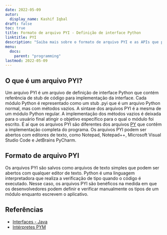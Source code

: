 ```yaml
---
date: 2022-05-09
autor:
  display_name: Kashif Iqbal
draft: false
toc: true
title: Formato de arquivo PYI - Definição de interface Python
linktitle: PYI
description: "Saiba mais sobre o formato de arquivo PYI e as APIs que podem criar e abrir arquivos PYI."
menu:
  docs:
    parent: "programming"
lastmod: 2022-05-09
---
```


## O que é um arquivo PYI?

Um arquivo PYI é um arquivo de definição de interface Python que contém referência de stub de código para implementação da interface. Cada módulo Python é representado como um stub .pyi que é um arquivo Python normal, mas com métodos vazios. A sintaxe dos arquivos PYI é a mesma de um módulo Python regular. A implementação dos métodos vazios é deixada para o usuário final atingir o objetivo específico para o qual o módulo foi escrito. É aí que os arquivos PYI são diferentes dos arquivos [PY](/pt/programming/py/) que contêm a implementação completa do programa. Os arquivos PYI podem ser abertos com editores de texto, como Notepad, Notepad++, Microsoft Visual Studio Code e JetBrains PyCharm.

## Formato de arquivo PYI

Os arquivos PYI são salvos como arquivos de texto simples que podem ser abertos com qualquer editor de texto. Python é uma linguagem interpretadora que realiza a verificação de tipo quando o código é executado. Nesse caso, os arquivos PYI são benéficos na medida em que os desenvolvedores podem definir e verificar manualmente os tipos de um módulo enquanto escrevem o aplicativo.

## Referências ##

* [Interfaces - Java](https://en.wikipedia.org/wiki/Interface_(Java))
* [Intérpretes PYM](https://github.com/interpreters/pym)

